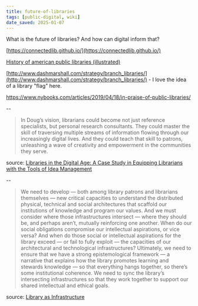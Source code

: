 ```yaml
---
title: future-of-libraries
tags: [public-digital, wiki]
date_saved: 2025-01-07
---
```


What is the future of libraries? And how can digital inform that?

[https://connectedlib.github.io/](https://connectedlib.github.io/)

[History of american public libraries (illustrated)](https://www.citylab.com/design/2019/02/american-public-library-history-cities-visual-journalism/582991/)

[http://www.dashmarshall.com/strategy/branch_libraries/](http://www.dashmarshall.com/strategy/branch_libraries/) - I love the idea of a library "flag" here.

<https://www.nybooks.com/articles/2019/04/18/in-praise-of-public-libraries/>

--

>In Doug’s vision, librarians could become not just reference specialists, but personal research consultants. They could master the skill of traversing multiple streams of information flowing through our increasingly digital lives. And they could teach that skill to patrons, unleashing a wave of creativity and empowerment in the communities they serve.

source: [Libraries in the Digital Age: A Case Study in Equipping Librarians with the Tools of Idea Management](https://praxis.fortelabs.co/libraries-in-the-digital-age/)

--

>We need to develop — both among library patrons and librarians themselves — new critical capacities to understand the distributed physical, technical and social architectures that scaffold our institutions of knowledge and program our values. And we must consider where those infrastructures intersect — where they should be, and perhaps aren’t, mutually reinforcing one another. When do our social obligations compromise our intellectual aspirations, or vice versa? And when do those social or intellectual aspirations for the library exceed — or fail to fully exploit — the capacities of our architectural and technological infrastructures? Ultimately, we need to ensure that we have a strong epistemological framework — a narrative that explains how the library promotes learning and stewards knowledge — so that everything hangs together, so there’s some institutional coherence. We need to sync the library’s intersecting infrastructures so that they work together to support our shared intellectual and ethical goals.

source: [Library as Infrastructure](https://placesjournal.org/article/library-as-infrastructure/)